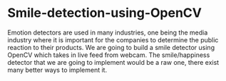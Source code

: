 # Smile-detection-using-OpenCV
Emotion detectors are used in many industries, one being the media industry where it is important for the companies to determine the public reaction to their products. We are going to build a smile detector using OpenCV which takes in live feed from webcam. The smile/happiness detector that we are going to implement would be a raw one, there exist many better ways to implement it.
